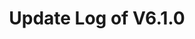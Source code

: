 ---
permalink: /wiki/posts/update-log/6-1-0
title: "Update Log of V6.1.0"
easy_links:
  list:
    - link_name: "V6.1"
      search:
        name: "V6.1.0"
short_description: "This update mainly introduces a redesigned UI design language."
update_published_at: "2022-06-24 11:55:00 +00:00"
post_created_at: "2022-06-24 00:00:00 +00:00"
post_updated_at: "2022-06-24 00:00:00 +00:00"
update_published_at_time_zone: "PDT"
pinned: true
tags:
  - V6
  - Improvements Only
  - Most Recent
update_log_data:
  version: "6.1.0"
  start_text: "A note before I start: At the time of writing I have been suffering from creator burnout from RBAP (the game itself) since soon after the release of <code>RBAP Update / V6.0.0</code>. So for this update I just wanted to do something simple to see if I can regain my motivation for working on the game. I already had the new UI design language figured out a few months ago so it just needed to be implemented."
  content:
    - title: "Summary"
      id: "SummaryList"
      type: "Typed_Change_List"
      content:
        - text: "Redesigned the game's UI design language."
          type: "Remake"
          content:
            - text: "You'll notice the new design language in the <code>Dock / Game Info Dock</code> as well as the now playing music indicators."
              type: "Note"
        - text: "The corners of scroll bars are now rounded."
          type: "Edit"
        - text: "Remade the design of the signs on the <code>Dock / Game Info Dock</code>."
          type: "Remake"
          content:
            - text: "The main difference is instead of the signs being mounted to the ground they're now being projected by a projector."
              type: "Note"
    - title: "Full Change List"
      id: "ChangeList"
      type: "Typed_Change_List"
      count: true
      content:
        - text: "Redesigned the game's UI design language."
          type: "Remake"
          content:
            - text: "You'll notice the new design language in the <code>Dock / Game Info Dock</code> as well as the now playing music indicators."
              type: "Note"
              content:
                - text: "New UI *has* been made for the intro but it just *hasn't* been implemented yet due to the intro still being in desperate need of a remake."
                  type: "Note"
                - text: "The UI of the <code>Global / Shop</code> has been exempt from this due to it already being pretty similar to the new design language."
                  type: "Note"
            - text: "No word yet on when any of the other UI in the game (that wasn't mentioned above) might be updated to this new design language."
              type: "Note"
        - text: "The corners of scroll bars are now rounded."
          type: "Edit"
          content:
            - text: "Hopefully all of them have been updated but I may have missed some."
              type: "Note"
        - text: "Remade the design of the signs on the <code>Dock / Game Info Dock</code> mostly due to the UI design language change."
          type: "Remake"
          content:
            - text: "The main difference is instead of the signs being mounted to the ground they're now being projected by a projector."
              type: "Note"
            - text: "This new design attempts to keep the theme of the previous one but also remove the transparency of the sign which results in the text being much easier to read especially when the sun is right behind the sign."
              type: "Fun_Fact"
        - text: "The is version outdated statistic on the server and game info sign on the <code>Dock / Game Info Dock</code> now has a value of `Yes` instead of `True` and `No` instead of `False`."
          type: "Edit"
          content:
            - text: "This change was made to make it easier to understand."
              type: "Fun_Fact"
        - text: "Moved each bullet point in the update logs sign on the <code>Dock / Game Info Dock</code> to the top instead of the middle."
          type: "Edit"
        - text: "The rocket from the <code>Dock / Wheel of Oddities Dock</code> will now stop accelerating and get frozen in place at Y levels above 9500."
          type: "Edit"
          content:
            - text: "This means after the rocket disappears you won't be falling for as long although it still will look like you are far away from the map due to the distance between the map and Y 9500."
              type: "Note"
        - text: "Removed a few unused backend systems."
          type: "Remove_Backend"
          content:
            - text: "They were just lingering as they haven't been used in a while."
              type: "Note"
---